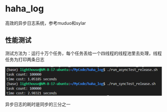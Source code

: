 # haha_log
高效的异步日志系统，参考muduo和sylar

## 性能测试

测试方法为：运行十万个任务，每个任务丢给一个四线程的线程池里去处理，线程任务为打印两条日志

![img](./resource/haha_log.png)

异步日志的耗时是同步的三分之一